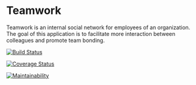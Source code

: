 # Teamwork      

Teamwork is an internal social network for employees of an organization. The goal of this application is to facilitate more interaction between colleagues and promote team bonding.

[![Build Status](https://travis-ci.org/John-Akins/teamwork-backend.svg?branch=develop)](https://travis-ci.org/John-Akins/teamwork-backend)

[![Coverage Status](https://coveralls.io/repos/github/John-Akins/teamwork-backend/badge.svg?refresh-NOV-23)](https://coveralls.io/github/John-Akins/teamwork-backend)

[![Maintainability](https://api.codeclimate.com/v1/badges/505b7032c8262f9afbde/maintainability)](https://codeclimate.com/github/John-Akins/teamwork-backend/maintainability)
